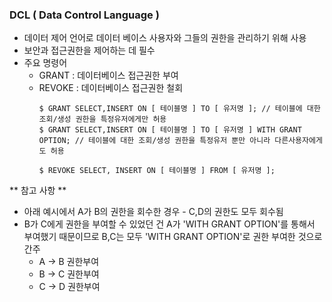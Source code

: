 ### DCL ( Data Control Language )

- 데이터 제어 언어로 데이터 베이스 사용자와 그들의 권한을 관리하기 위해 사용
- 보안과 접근권한을 제어하는 데 필수
- 주요 명령어
  - GRANT : 데이터베이스 접근권한 부여
  - REVOKE : 데이터베이스 접근권한 철회
      ~~~
      $ GRANT SELECT,INSERT ON [ 테이블명 ] TO [ 유저명 ]; // 테이블에 대한 조회/생성 권한을 특정유저에게만 허용
      $ GRANT SELECT,INSERT ON [ 테이블명 ] TO [ 유저명 ] WITH GRANT OPTION; // 테이블에 대한 조회/생성 권한을 특정유저 뿐만 아니라 다른사용자에게도 허용
    
      $ REVOKE SELECT, INSERT ON [ 테이블명 ] FROM [ 유저명 ];
      ~~~
** 참고 사항 **
  - 아래 예시에서 A가 B의 권한을 회수한 경우 - C,D의 권한도 모두 회수됨
  - B가 C에게 권한을 부여할 수 있었던 건 A가 'WITH GRANT OPTION'를 통해서 부여했기 때문이므로 B,C는 모두 'WITH GRANT OPTION'로 권한 부여한 것으로 간주
    - A → B 권한부여
    - B → C 권한부여
    - C → D 권한부여